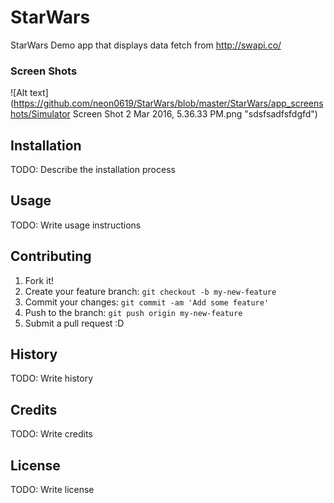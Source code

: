 # StarWars

StarWars Demo app that displays data fetch from http://swapi.co/

### Screen Shots
![Alt text](https://github.com/neon0619/StarWars/blob/master/StarWars/app_screenshots/Simulator Screen Shot 2 Mar 2016, 5.36.33 PM.png "sdsfsadfsfdgfd")

## Installation
TODO: Describe the installation process
## Usage
TODO: Write usage instructions
## Contributing
1. Fork it!
2. Create your feature branch: `git checkout -b my-new-feature`
3. Commit your changes: `git commit -am 'Add some feature'`
4. Push to the branch: `git push origin my-new-feature`
5. Submit a pull request :D
## History
TODO: Write history
## Credits
TODO: Write credits
## License
TODO: Write license


